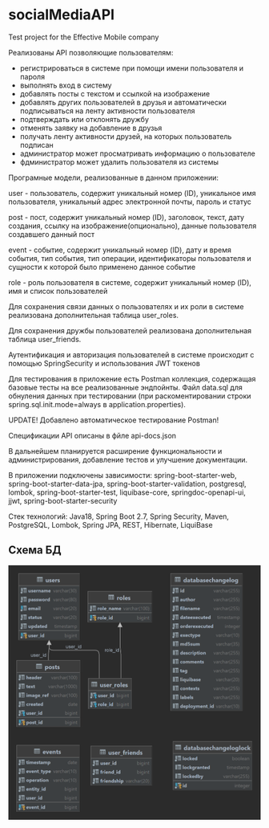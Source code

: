 # socialMediaAPI
Test project for the Effective Mobile company

Реализованы API позволяющие пользователям:
- регистрироваться в системе при помощи имени пользователя и пароля
- выполнять вход в систему
- добавлять посты с текстом и ссылкой на изображение
- добавлять других пользователей в друзья и автоматически подписываться на ленту активности пользователя
- подтверждать или отклонять дружбу
- отменять заявку на добавление в друзья
- получать ленту активности друзей, на которых пользователь подписан
- администратор может просматривать информацию о пользователе
- фдминистратор может удалить пользователя из системы

Програмные модели, реализованные в данном приложении:

user - пользователь, содержит уникальный номер (ID), уникальное имя пользователя, уникальный адрес электронной почты, пароль и статус

post - пост, содержит уникальный номер (ID), заголовок, текст, дату создания, ссылку на изображение(опционально), данные пользователя создавшего данный пост

event - событие, содержит уникальный номер (ID), дату и время события, тип события, тип операции, идентификаторы пользователя и сущности к которой было применено данное событие

role - роль пользователя в системе, содержит уникальный номер (ID), имя и список пользователей

Для сохранения связи данных о пользователях и их роли в системе реализована дополнительная таблица user_roles.

Для сохранения дружбы пользователей реализована дополнительная таблица user_friends.

Аутентификация и авторизация пользователей в системе происходит с помощью SpringSecurity и использования JWT токенов 

Для тестирования в приложение есть Postman коллекция, содержащая базовые тесты на все реализованные эндпойнты. Файл data.sql для обнуления данных при тестировании (при раскоментировании строки spring.sql.init.mode=always в application.properties).

UPDATE! Добавлено автоматическое тестирование Postman!

Спецификации API описаны в фйле api-docs.json


В дальнейшем планируется расширение функциональности и администрирования, добавление тестов и улучшение документации.

В приложении подключены зависимости: spring-boot-starter-web, spring-boot-starter-data-jpa, spring-boot-starter-validation, postgresql, lombok, spring-boot-starter-test, liquibase-core, springdoc-openapi-ui, jjwt, spring-boot-starter-security




Стек технологий: Java18, Spring Boot 2.7, Spring Security, Maven, PostgreSQL, Lombok, Spring JPA, REST, Hibernate, LiquiBase

## Схема БД

![plot](src/main/resources/db_schema.png)





